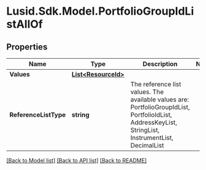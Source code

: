 # Lusid.Sdk.Model.PortfolioGroupIdListAllOf

## Properties

Name | Type | Description | Notes
------------ | ------------- | ------------- | -------------
**Values** | [**List&lt;ResourceId&gt;**](ResourceId.md) |  | 
**ReferenceListType** | **string** | The reference list values. The available values are: PortfolioGroupIdList, PortfolioIdList, AddressKeyList, StringList, InstrumentList, DecimalList | 

[[Back to Model list]](../README.md#documentation-for-models) [[Back to API list]](../README.md#documentation-for-api-endpoints) [[Back to README]](../README.md)

